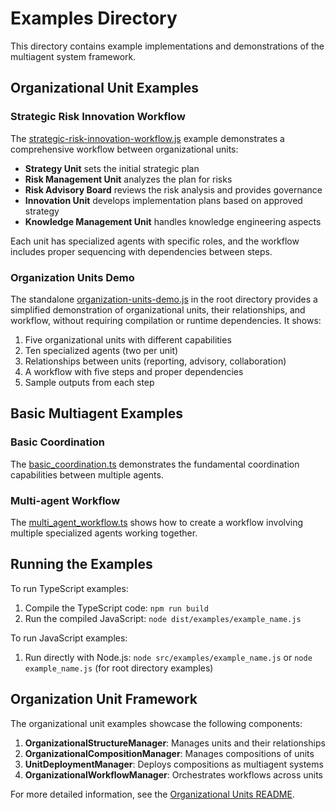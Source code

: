 # Examples Directory

This directory contains example implementations and demonstrations of the multiagent system framework.

## Organizational Unit Examples

### Strategic Risk Innovation Workflow

The [strategic-risk-innovation-workflow.js](./strategic-risk-innovation-workflow.js) example demonstrates a comprehensive workflow between organizational units:

- **Strategy Unit** sets the initial strategic plan
- **Risk Management Unit** analyzes the plan for risks
- **Risk Advisory Board** reviews the risk analysis and provides governance
- **Innovation Unit** develops implementation plans based on approved strategy
- **Knowledge Management Unit** handles knowledge engineering aspects

Each unit has specialized agents with specific roles, and the workflow includes proper sequencing with dependencies between steps.

### Organization Units Demo

The standalone [organization-units-demo.js](../../organization-units-demo.js) in the root directory provides a simplified demonstration of organizational units, their relationships, and workflow, without requiring compilation or runtime dependencies. It shows:

1. Five organizational units with different capabilities
2. Ten specialized agents (two per unit)
3. Relationships between units (reporting, advisory, collaboration)
4. A workflow with five steps and proper dependencies
5. Sample outputs from each step

## Basic Multiagent Examples

### Basic Coordination

The [basic_coordination.ts](./basic_coordination.ts) demonstrates the fundamental coordination capabilities between multiple agents.

### Multi-agent Workflow

The [multi_agent_workflow.ts](./multi_agent_workflow.ts) shows how to create a workflow involving multiple specialized agents working together.

## Running the Examples

To run TypeScript examples:

1. Compile the TypeScript code: `npm run build`
2. Run the compiled JavaScript: `node dist/examples/example_name.js`

To run JavaScript examples:

1. Run directly with Node.js: `node src/examples/example_name.js` or `node example_name.js` (for root directory examples)

## Organization Unit Framework

The organizational unit examples showcase the following components:

1. **OrganizationalStructureManager**: Manages units and their relationships
2. **OrganizationalCompositionManager**: Manages compositions of units
3. **UnitDeploymentManager**: Deploys compositions as multiagent systems
4. **OrganizationalWorkflowManager**: Orchestrates workflows across units

For more detailed information, see the [Organizational Units README](../core/units/README.md). 